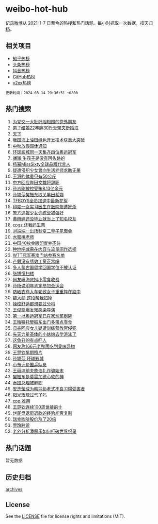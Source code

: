 # weibo-hot-hub

记录[微博](https://www.weibo.com)从 2021-1-7 日至今的热搜和热门话题。每小时抓取一次数据，按天[归档](archives)。

## 相关项目

- [知乎热榜](https://github.com/snaildev/zhihu-hot-hub)
- [头条热榜](https://github.com/snaildev/toutiao-hot-hub)
- [抖音热榜](https://github.com/snaildev/douyin-hot-hub)
- [GitHub热榜](https://github.com/snaildev/github-hot-hub)
- [v2ex热榜](https://github.com/snaildev/v2ex-hot-hub)


`更新时间：2024-08-14 20:36:51 +0800`

## 热门搜索

1. [为党交一大批肝胆相照的党外朋友](https://m.weibo.cn/search?containerid=100103type%3D1%26t%3D10%26q%3D%23%E4%B8%BA%E5%85%9A%E4%BA%A4%E4%B8%80%E5%A4%A7%E6%89%B9%E8%82%9D%E8%83%86%E7%9B%B8%E7%85%A7%E7%9A%84%E5%85%9A%E5%A4%96%E6%9C%8B%E5%8F%8B%23&stream_entry_id=51&isnewpage=1&extparam=seat%3D1%26stream_entry_id%3D51%26c_type%3D51%26dgr%3D0%26cate%3D10103%26q%3D%2523%25E4%25B8%25BA%25E5%2585%259A%25E4%25BA%25A4%25E4%25B8%2580%25E5%25A4%25A7%25E6%2589%25B9%25E8%2582%259D%25E8%2583%2586%25E7%259B%25B8%25E7%2585%25A7%25E7%259A%2584%25E5%2585%259A%25E5%25A4%2596%25E6%259C%258B%25E5%258F%258B%2523%26pos%3D0%26filter_type%3Drealtimehot%26display_time%3D1723639010%26pre_seqid%3D1723639010747016068214)
1. [男子结婚22年胖30斤无奈夹断婚戒](https://m.weibo.cn/search?containerid=100103type%3D1%26t%3D10%26q%3D%23%E7%94%B7%E5%AD%90%E7%BB%93%E5%A9%9A22%E5%B9%B4%E8%83%9630%E6%96%A4%E6%97%A0%E5%A5%88%E5%A4%B9%E6%96%AD%E5%A9%9A%E6%88%92%23&stream_entry_id=31&isnewpage=1&extparam=seat%3D1%26stream_entry_id%3D31%26q%3D%2523%25E7%2594%25B7%25E5%25AD%2590%25E7%25BB%2593%25E5%25A9%259A22%25E5%25B9%25B4%25E8%2583%259630%25E6%2596%25A4%25E6%2597%25A0%25E5%25A5%2588%25E5%25A4%25B9%25E6%2596%25AD%25E5%25A9%259A%25E6%2588%2592%2523%26dgr%3D0%26pos%3D0%26filter_type%3Drealtimehot%26band_rank%3D1%26c_type%3D31%26cate%3D5001%26realpos%3D1%26lcate%3D5001%26flag%3D1%26display_time%3D1723639010%26pre_seqid%3D1723639010747016068214)
1. [天下](https://m.weibo.cn/search?containerid=100103type%3D1%26t%3D10%26q%3D%23%E5%A4%A9%E4%B8%8B%23&stream_entry_id=31&isnewpage=1&extparam=seat%3D1%26stream_entry_id%3D31%26q%3D%2523%25E5%25A4%25A9%25E4%25B8%258B%2523%26dgr%3D0%26pos%3D1%26filter_type%3Drealtimehot%26band_rank%3D2%26c_type%3D31%26cate%3D5001%26realpos%3D2%26lcate%3D5001%26flag%3D1%26display_time%3D1723639010%26pre_seqid%3D1723639010747016068214)
1. [我国海上油田绿色开发技术获重大突破](https://m.weibo.cn/search?containerid=100103type%3D1%26t%3D10%26q%3D%23%E6%88%91%E5%9B%BD%E6%B5%B7%E4%B8%8A%E6%B2%B9%E7%94%B0%E7%BB%BF%E8%89%B2%E5%BC%80%E5%8F%91%E6%8A%80%E6%9C%AF%E8%8E%B7%E9%87%8D%E5%A4%A7%E7%AA%81%E7%A0%B4%23&stream_entry_id=31&isnewpage=1&extparam=seat%3D1%26stream_entry_id%3D31%26q%3D%2523%25E6%2588%2591%25E5%259B%25BD%25E6%25B5%25B7%25E4%25B8%258A%25E6%25B2%25B9%25E7%2594%25B0%25E7%25BB%25BF%25E8%2589%25B2%25E5%25BC%2580%25E5%258F%2591%25E6%258A%2580%25E6%259C%25AF%25E8%258E%25B7%25E9%2587%258D%25E5%25A4%25A7%25E7%25AA%2581%25E7%25A0%25B4%2523%26dgr%3D0%26pos%3D2%26filter_type%3Drealtimehot%26band_rank%3D3%26c_type%3D31%26cate%3D5001%26realpos%3D3%26lcate%3D5001%26flag%3D0%26display_time%3D1723639010%26pre_seqid%3D1723639010747016068214)
1. [中秋放假调休通知](https://m.weibo.cn/search?containerid=100103type%3D1%26t%3D10%26q%3D%23%E4%B8%AD%E7%A7%8B%E6%94%BE%E5%81%87%E8%B0%83%E4%BC%91%E9%80%9A%E7%9F%A5%23&stream_entry_id=31&isnewpage=1&extparam=seat%3D1%26stream_entry_id%3D31%26q%3D%2523%25E4%25B8%25AD%25E7%25A7%258B%25E6%2594%25BE%25E5%2581%2587%25E8%25B0%2583%25E4%25BC%2591%25E9%2580%259A%25E7%259F%25A5%2523%26dgr%3D0%26pos%3D3%26filter_type%3Drealtimehot%26band_rank%3D4%26c_type%3D31%26cate%3D5001%26realpos%3D4%26lcate%3D5001%26flag%3D2%26display_time%3D1723639010%26pre_seqid%3D1723639010747016068214)
1. [环球影城同一天集齐四位奥运冠军](https://m.weibo.cn/search?containerid=100103type%3D1%26t%3D10%26q%3D%23%E7%8E%AF%E7%90%83%E5%BD%B1%E5%9F%8E%E5%90%8C%E4%B8%80%E5%A4%A9%E9%9B%86%E9%BD%90%E5%9B%9B%E4%BD%8D%E5%A5%A5%E8%BF%90%E5%86%A0%E5%86%9B%23&stream_entry_id=31&isnewpage=1&extparam=seat%3D1%26stream_entry_id%3D31%26q%3D%2523%25E7%258E%25AF%25E7%2590%2583%25E5%25BD%25B1%25E5%259F%258E%25E5%2590%258C%25E4%25B8%2580%25E5%25A4%25A9%25E9%259B%2586%25E9%25BD%2590%25E5%259B%259B%25E4%25BD%258D%25E5%25A5%25A5%25E8%25BF%2590%25E5%2586%25A0%25E5%2586%259B%2523%26dgr%3D0%26pos%3D4%26filter_type%3Drealtimehot%26band_rank%3D5%26c_type%3D31%26cate%3D5001%26realpos%3D5%26lcate%3D5001%26flag%3D1%26display_time%3D1723639010%26pre_seqid%3D1723639010747016068214)
1. [斓曦 生孩子是没有回头路的](https://m.weibo.cn/search?containerid=100103type%3D1%26t%3D10%26q%3D%E6%96%93%E6%9B%A6+%E7%94%9F%E5%AD%A9%E5%AD%90%E6%98%AF%E6%B2%A1%E6%9C%89%E5%9B%9E%E5%A4%B4%E8%B7%AF%E7%9A%84&stream_entry_id=31&isnewpage=1&extparam=seat%3D1%26stream_entry_id%3D31%26q%3D%25E6%2596%2593%25E6%259B%25A6%2520%25E7%2594%259F%25E5%25AD%25A9%25E5%25AD%2590%25E6%2598%25AF%25E6%25B2%25A1%25E6%259C%2589%25E5%259B%259E%25E5%25A4%25B4%25E8%25B7%25AF%25E7%259A%2584%26dgr%3D0%26pos%3D5%26filter_type%3Drealtimehot%26band_rank%3D6%26c_type%3D31%26cate%3D5001%26realpos%3D6%26lcate%3D5001%26flag%3D2%26display_time%3D1723639010%26pre_seqid%3D1723639010747016068214)
1. [杨幂MissSixty全球品牌代言人](https://m.weibo.cn/search?containerid=100103type%3D1%26t%3D10%26q%3D%23%E6%9D%A8%E5%B9%82MissSixty%E5%85%A8%E7%90%83%E5%93%81%E7%89%8C%E4%BB%A3%E8%A8%80%E4%BA%BA%23&stream_entry_id=31&isnewpage=1&extparam=seat%3D1%26stream_entry_id%3D31%26q%3D%2523%25E6%259D%25A8%25E5%25B9%2582MissSixty%25E5%2585%25A8%25E7%2590%2583%25E5%2593%2581%25E7%2589%258C%25E4%25BB%25A3%25E8%25A8%2580%25E4%25BA%25BA%2523%26dgr%3D0%26adid%3D250314%26pos%3D6%26filter_type%3Drealtimehot%26band_rank%3D7%26c_type%3D31%26is_ad_pos%3D1%26cate%3D5001%26lcate%3D5001%26topic_ad%3D1%26display_time%3D1723639010%26pre_seqid%3D1723639010747016068214)
1. [疑遭侵犯少女曾向生活老师求助无果](https://m.weibo.cn/search?containerid=100103type%3D1%26t%3D10%26q%3D%23%E7%96%91%E9%81%AD%E4%BE%B5%E7%8A%AF%E5%B0%91%E5%A5%B3%E6%9B%BE%E5%90%91%E7%94%9F%E6%B4%BB%E8%80%81%E5%B8%88%E6%B1%82%E5%8A%A9%E6%97%A0%E6%9E%9C%23&stream_entry_id=31&isnewpage=1&extparam=seat%3D1%26stream_entry_id%3D31%26q%3D%2523%25E7%2596%2591%25E9%2581%25AD%25E4%25BE%25B5%25E7%258A%25AF%25E5%25B0%2591%25E5%25A5%25B3%25E6%259B%25BE%25E5%2590%2591%25E7%2594%259F%25E6%25B4%25BB%25E8%2580%2581%25E5%25B8%2588%25E6%25B1%2582%25E5%258A%25A9%25E6%2597%25A0%25E6%259E%259C%2523%26dgr%3D0%26pos%3D7%26filter_type%3Drealtimehot%26band_rank%3D7%26c_type%3D31%26cate%3D5001%26realpos%3D7%26lcate%3D5001%26flag%3D0%26display_time%3D1723639010%26pre_seqid%3D1723639010747016068214)
1. [王源的体重只有50公斤](https://m.weibo.cn/search?containerid=100103type%3D1%26t%3D10%26q%3D%E7%8E%8B%E6%BA%90%E7%9A%84%E4%BD%93%E9%87%8D%E5%8F%AA%E6%9C%8950%E5%85%AC%E6%96%A4&stream_entry_id=31&isnewpage=1&extparam=seat%3D1%26stream_entry_id%3D31%26q%3D%25E7%258E%258B%25E6%25BA%2590%25E7%259A%2584%25E4%25BD%2593%25E9%2587%258D%25E5%258F%25AA%25E6%259C%258950%25E5%2585%25AC%25E6%2596%25A4%26dgr%3D0%26pos%3D8%26filter_type%3Drealtimehot%26band_rank%3D8%26c_type%3D31%26cate%3D5001%26realpos%3D8%26lcate%3D5001%26flag%3D2%26display_time%3D1723639010%26pre_seqid%3D1723639010747016068214)
1. [中方回应岸田文雄将辞职](https://m.weibo.cn/search?containerid=100103type%3D1%26t%3D10%26q%3D%23%E4%B8%AD%E6%96%B9%E5%9B%9E%E5%BA%94%E5%B2%B8%E7%94%B0%E6%96%87%E9%9B%84%E5%B0%86%E8%BE%9E%E8%81%8C%23&stream_entry_id=31&isnewpage=1&extparam=seat%3D1%26stream_entry_id%3D31%26q%3D%2523%25E4%25B8%25AD%25E6%2596%25B9%25E5%259B%259E%25E5%25BA%2594%25E5%25B2%25B8%25E7%2594%25B0%25E6%2596%2587%25E9%259B%2584%25E5%25B0%2586%25E8%25BE%259E%25E8%2581%258C%2523%26dgr%3D0%26pos%3D9%26filter_type%3Drealtimehot%26band_rank%3D9%26c_type%3D31%26cate%3D5001%26realpos%3D9%26lcate%3D5001%26flag%3D1%26display_time%3D1723639010%26pre_seqid%3D1723639010747016068214)
1. [孙志刚被控受贿8.13亿余元](https://m.weibo.cn/search?containerid=100103type%3D1%26t%3D10%26q%3D%23%E5%AD%99%E5%BF%97%E5%88%9A%E8%A2%AB%E6%8E%A7%E5%8F%97%E8%B4%BF8.13%E4%BA%BF%E4%BD%99%E5%85%83%23&stream_entry_id=31&isnewpage=1&extparam=seat%3D1%26stream_entry_id%3D31%26q%3D%2523%25E5%25AD%2599%25E5%25BF%2597%25E5%2588%259A%25E8%25A2%25AB%25E6%258E%25A7%25E5%258F%2597%25E8%25B4%25BF8.13%25E4%25BA%25BF%25E4%25BD%2599%25E5%2585%2583%2523%26dgr%3D0%26pos%3D10%26filter_type%3Drealtimehot%26band_rank%3D10%26c_type%3D31%26cate%3D5001%26realpos%3D10%26lcate%3D5001%26flag%3D0%26display_time%3D1723639010%26pre_seqid%3D1723639010747016068214)
1. [孙颖莎樊振东取关早田希娜](https://m.weibo.cn/search?containerid=100103type%3D1%26t%3D10%26q%3D%23%E5%AD%99%E9%A2%96%E8%8E%8E%E6%A8%8A%E6%8C%AF%E4%B8%9C%E5%8F%96%E5%85%B3%E6%97%A9%E7%94%B0%E5%B8%8C%E5%A8%9C%23&stream_entry_id=31&isnewpage=1&extparam=seat%3D1%26stream_entry_id%3D31%26q%3D%2523%25E5%25AD%2599%25E9%25A2%2596%25E8%258E%258E%25E6%25A8%258A%25E6%258C%25AF%25E4%25B8%259C%25E5%258F%2596%25E5%2585%25B3%25E6%2597%25A9%25E7%2594%25B0%25E5%25B8%258C%25E5%25A8%259C%2523%26dgr%3D0%26pos%3D11%26filter_type%3Drealtimehot%26band_rank%3D11%26c_type%3D31%26cate%3D5001%26realpos%3D11%26lcate%3D5001%26flag%3D2%26display_time%3D1723639010%26pre_seqid%3D1723639010747016068214)
1. [TFBOYS全员加速中最新花絮](https://m.weibo.cn/search?containerid=100103type%3D1%26t%3D10%26q%3DTFBOYS%E5%85%A8%E5%91%98%E5%8A%A0%E9%80%9F%E4%B8%AD%E6%9C%80%E6%96%B0%E8%8A%B1%E7%B5%AE&stream_entry_id=31&isnewpage=1&extparam=seat%3D1%26stream_entry_id%3D31%26q%3DTFBOYS%25E5%2585%25A8%25E5%2591%2598%25E5%258A%25A0%25E9%2580%259F%25E4%25B8%25AD%25E6%259C%2580%25E6%2596%25B0%25E8%258A%25B1%25E7%25B5%25AE%26dgr%3D0%26pos%3D12%26filter_type%3Drealtimehot%26band_rank%3D12%26c_type%3D31%26cate%3D5001%26realpos%3D12%26lcate%3D5001%26flag%3D1%26display_time%3D1723639010%26pre_seqid%3D1723639010747016068214)
1. [印度一女实习医生在医院惨遭奸杀](https://m.weibo.cn/search?containerid=100103type%3D1%26t%3D10%26q%3D%23%E5%8D%B0%E5%BA%A6%E4%B8%80%E5%A5%B3%E5%AE%9E%E4%B9%A0%E5%8C%BB%E7%94%9F%E5%9C%A8%E5%8C%BB%E9%99%A2%E6%83%A8%E9%81%AD%E5%A5%B8%E6%9D%80%23&stream_entry_id=31&isnewpage=1&extparam=seat%3D1%26stream_entry_id%3D31%26q%3D%2523%25E5%258D%25B0%25E5%25BA%25A6%25E4%25B8%2580%25E5%25A5%25B3%25E5%25AE%259E%25E4%25B9%25A0%25E5%258C%25BB%25E7%2594%259F%25E5%259C%25A8%25E5%258C%25BB%25E9%2599%25A2%25E6%2583%25A8%25E9%2581%25AD%25E5%25A5%25B8%25E6%259D%2580%2523%26dgr%3D0%26pos%3D13%26filter_type%3Drealtimehot%26band_rank%3D13%26c_type%3D31%26cate%3D5001%26realpos%3D13%26lcate%3D5001%26flag%3D2%26display_time%3D1723639010%26pre_seqid%3D1723639010747016068214)
1. [警方通报少女训练营被强奸](https://m.weibo.cn/search?containerid=100103type%3D1%26t%3D10%26q%3D%23%E8%AD%A6%E6%96%B9%E9%80%9A%E6%8A%A5%E5%B0%91%E5%A5%B3%E8%AE%AD%E7%BB%83%E8%90%A5%E8%A2%AB%E5%BC%BA%E5%A5%B8%23&stream_entry_id=31&isnewpage=1&extparam=seat%3D1%26stream_entry_id%3D31%26q%3D%2523%25E8%25AD%25A6%25E6%2596%25B9%25E9%2580%259A%25E6%258A%25A5%25E5%25B0%2591%25E5%25A5%25B3%25E8%25AE%25AD%25E7%25BB%2583%25E8%2590%25A5%25E8%25A2%25AB%25E5%25BC%25BA%25E5%25A5%25B8%2523%26dgr%3D0%26pos%3D14%26filter_type%3Drealtimehot%26band_rank%3D14%26c_type%3D31%26cate%3D5001%26realpos%3D14%26lcate%3D5001%26flag%3D2%26display_time%3D1723639010%26pre_seqid%3D1723639010747016068214)
1. [黄雨婷还没毕业就当上了知名校友](https://m.weibo.cn/search?containerid=100103type%3D1%26t%3D10%26q%3D%23%E9%BB%84%E9%9B%A8%E5%A9%B7%E8%BF%98%E6%B2%A1%E6%AF%95%E4%B8%9A%E5%B0%B1%E5%BD%93%E4%B8%8A%E4%BA%86%E7%9F%A5%E5%90%8D%E6%A0%A1%E5%8F%8B%23&stream_entry_id=31&isnewpage=1&extparam=seat%3D1%26stream_entry_id%3D31%26q%3D%2523%25E9%25BB%2584%25E9%259B%25A8%25E5%25A9%25B7%25E8%25BF%2598%25E6%25B2%25A1%25E6%25AF%2595%25E4%25B8%259A%25E5%25B0%25B1%25E5%25BD%2593%25E4%25B8%258A%25E4%25BA%2586%25E7%259F%25A5%25E5%2590%258D%25E6%25A0%25A1%25E5%258F%258B%2523%26dgr%3D0%26pos%3D15%26filter_type%3Drealtimehot%26band_rank%3D15%26c_type%3D31%26cate%3D5001%26realpos%3D15%26lcate%3D5001%26flag%3D2%26display_time%3D1723639010%26pre_seqid%3D1723639010747016068214)
1. [cpgz 还我妈生票](https://m.weibo.cn/search?containerid=100103type%3D1%26t%3D10%26q%3Dcpgz+%E8%BF%98%E6%88%91%E5%A6%88%E7%94%9F%E7%A5%A8&stream_entry_id=31&isnewpage=1&extparam=seat%3D1%26stream_entry_id%3D31%26q%3Dcpgz%2520%25E8%25BF%2598%25E6%2588%2591%25E5%25A6%2588%25E7%2594%259F%25E7%25A5%25A8%26dgr%3D0%26pos%3D16%26filter_type%3Drealtimehot%26band_rank%3D16%26c_type%3D31%26cate%3D5001%26realpos%3D16%26lcate%3D5001%26flag%3D1%26display_time%3D1723639010%26pre_seqid%3D1723639010747016068214)
1. [刘端端一出场秒变二皇子见面会](https://m.weibo.cn/search?containerid=100103type%3D1%26t%3D10%26q%3D%E5%88%98%E7%AB%AF%E7%AB%AF%E4%B8%80%E5%87%BA%E5%9C%BA%E7%A7%92%E5%8F%98%E4%BA%8C%E7%9A%87%E5%AD%90%E8%A7%81%E9%9D%A2%E4%BC%9A&stream_entry_id=31&isnewpage=1&extparam=seat%3D1%26stream_entry_id%3D31%26q%3D%25E5%2588%2598%25E7%25AB%25AF%25E7%25AB%25AF%25E4%25B8%2580%25E5%2587%25BA%25E5%259C%25BA%25E7%25A7%2592%25E5%258F%2598%25E4%25BA%258C%25E7%259A%2587%25E5%25AD%2590%25E8%25A7%2581%25E9%259D%25A2%25E4%25BC%259A%26dgr%3D0%26pos%3D17%26filter_type%3Drealtimehot%26band_rank%3D17%26c_type%3D31%26cate%3D5001%26realpos%3D17%26lcate%3D5001%26flag%3D1%26display_time%3D1723639010%26pre_seqid%3D1723639010747016068214)
1. [水蜜桃老师](https://m.weibo.cn/search?containerid=100103type%3D1%26t%3D10%26q%3D%23%E6%B0%B4%E8%9C%9C%E6%A1%83%E8%80%81%E5%B8%88%23&stream_entry_id=31&isnewpage=1&extparam=seat%3D1%26stream_entry_id%3D31%26q%3D%2523%25E6%25B0%25B4%25E8%259C%259C%25E6%25A1%2583%25E8%2580%2581%25E5%25B8%2588%2523%26dgr%3D0%26pos%3D18%26filter_type%3Drealtimehot%26band_rank%3D18%26c_type%3D31%26cate%3D5001%26realpos%3D18%26lcate%3D5001%26flag%3D1%26display_time%3D1723639010%26pre_seqid%3D1723639010747016068214)
1. [中国40枚金牌印度坐不住](https://m.weibo.cn/search?containerid=100103type%3D1%26t%3D10%26q%3D%23%E4%B8%AD%E5%9B%BD40%E6%9E%9A%E9%87%91%E7%89%8C%E5%8D%B0%E5%BA%A6%E5%9D%90%E4%B8%8D%E4%BD%8F%23&stream_entry_id=31&isnewpage=1&extparam=seat%3D1%26stream_entry_id%3D31%26q%3D%2523%25E4%25B8%25AD%25E5%259B%25BD40%25E6%259E%259A%25E9%2587%2591%25E7%2589%258C%25E5%258D%25B0%25E5%25BA%25A6%25E5%259D%2590%25E4%25B8%258D%25E4%25BD%258F%2523%26dgr%3D0%26pos%3D19%26filter_type%3Drealtimehot%26band_rank%3D19%26c_type%3D31%26cate%3D5001%26realpos%3D19%26lcate%3D5001%26flag%3D0%26display_time%3D1723639010%26pre_seqid%3D1723639010747016068214)
1. [种地吧或需在内容与流量间作选择](https://m.weibo.cn/search?containerid=100103type%3D1%26t%3D10%26q%3D%23%E7%A7%8D%E5%9C%B0%E5%90%A7%E6%88%96%E9%9C%80%E5%9C%A8%E5%86%85%E5%AE%B9%E4%B8%8E%E6%B5%81%E9%87%8F%E9%97%B4%E4%BD%9C%E9%80%89%E6%8B%A9%23&stream_entry_id=31&isnewpage=1&extparam=seat%3D1%26stream_entry_id%3D31%26q%3D%2523%25E7%25A7%258D%25E5%259C%25B0%25E5%2590%25A7%25E6%2588%2596%25E9%259C%2580%25E5%259C%25A8%25E5%2586%2585%25E5%25AE%25B9%25E4%25B8%258E%25E6%25B5%2581%25E9%2587%258F%25E9%2597%25B4%25E4%25BD%259C%25E9%2580%2589%25E6%258B%25A9%2523%26dgr%3D0%26pos%3D20%26filter_type%3Drealtimehot%26band_rank%3D20%26c_type%3D31%26cate%3D5001%26realpos%3D20%26lcate%3D5001%26flag%3D1%26display_time%3D1723639010%26pre_seqid%3D1723639010747016068214)
1. [WTT冠军赛澳门站参赛名单](https://m.weibo.cn/search?containerid=100103type%3D1%26t%3D10%26q%3DWTT%E5%86%A0%E5%86%9B%E8%B5%9B%E6%BE%B3%E9%97%A8%E7%AB%99%E5%8F%82%E8%B5%9B%E5%90%8D%E5%8D%95&stream_entry_id=31&isnewpage=1&extparam=seat%3D1%26stream_entry_id%3D31%26q%3DWTT%25E5%2586%25A0%25E5%2586%259B%25E8%25B5%259B%25E6%25BE%25B3%25E9%2597%25A8%25E7%25AB%2599%25E5%258F%2582%25E8%25B5%259B%25E5%2590%258D%25E5%258D%2595%26dgr%3D0%26pos%3D21%26filter_type%3Drealtimehot%26band_rank%3D21%26c_type%3D31%26cate%3D5001%26realpos%3D21%26lcate%3D5001%26flag%3D1%26display_time%3D1723639010%26pre_seqid%3D1723639010747016068214)
1. [产假没有绩效工资正常吗](https://m.weibo.cn/search?containerid=100103type%3D1%26t%3D10%26q%3D%23%E4%BA%A7%E5%81%87%E6%B2%A1%E6%9C%89%E7%BB%A9%E6%95%88%E5%B7%A5%E8%B5%84%E6%AD%A3%E5%B8%B8%E5%90%97%23&stream_entry_id=31&isnewpage=1&extparam=seat%3D1%26stream_entry_id%3D31%26q%3D%2523%25E4%25BA%25A7%25E5%2581%2587%25E6%25B2%25A1%25E6%259C%2589%25E7%25BB%25A9%25E6%2595%2588%25E5%25B7%25A5%25E8%25B5%2584%25E6%25AD%25A3%25E5%25B8%25B8%25E5%2590%2597%2523%26dgr%3D0%26pos%3D22%26filter_type%3Drealtimehot%26band_rank%3D22%26c_type%3D31%26cate%3D5001%26realpos%3D22%26lcate%3D5001%26flag%3D1%26display_time%3D1723639010%26pre_seqid%3D1723639010747016068214)
1. [多人蒙古国留学回国学位不被认证](https://m.weibo.cn/search?containerid=100103type%3D1%26t%3D10%26q%3D%23%E5%A4%9A%E4%BA%BA%E8%92%99%E5%8F%A4%E5%9B%BD%E7%95%99%E5%AD%A6%E5%9B%9E%E5%9B%BD%E5%AD%A6%E4%BD%8D%E4%B8%8D%E8%A2%AB%E8%AE%A4%E8%AF%81%23&stream_entry_id=31&isnewpage=1&extparam=seat%3D1%26stream_entry_id%3D31%26q%3D%2523%25E5%25A4%259A%25E4%25BA%25BA%25E8%2592%2599%25E5%258F%25A4%25E5%259B%25BD%25E7%2595%2599%25E5%25AD%25A6%25E5%259B%259E%25E5%259B%25BD%25E5%25AD%25A6%25E4%25BD%258D%25E4%25B8%258D%25E8%25A2%25AB%25E8%25AE%25A4%25E8%25AF%2581%2523%26dgr%3D0%26pos%3D23%26filter_type%3Drealtimehot%26band_rank%3D23%26c_type%3D31%26cate%3D5001%26realpos%3D23%26lcate%3D5001%26flag%3D0%26display_time%3D1723639010%26pre_seqid%3D1723639010747016068214)
1. [张博恒扫楼](https://m.weibo.cn/search?containerid=100103type%3D1%26t%3D10%26q%3D%23%E5%BC%A0%E5%8D%9A%E6%81%92%E6%89%AB%E6%A5%BC%23&stream_entry_id=31&isnewpage=1&extparam=seat%3D1%26stream_entry_id%3D31%26q%3D%2523%25E5%25BC%25A0%25E5%258D%259A%25E6%2581%2592%25E6%2589%25AB%25E6%25A5%25BC%2523%26dgr%3D0%26pos%3D24%26filter_type%3Drealtimehot%26band_rank%3D24%26c_type%3D31%26cate%3D5001%26realpos%3D24%26lcate%3D5001%26flag%3D1%26display_time%3D1723639010%26pre_seqid%3D1723639010747016068214)
1. [网友曝海底捞小零食收费](https://m.weibo.cn/search?containerid=100103type%3D1%26t%3D10%26q%3D%23%E7%BD%91%E5%8F%8B%E6%9B%9D%E6%B5%B7%E5%BA%95%E6%8D%9E%E5%B0%8F%E9%9B%B6%E9%A3%9F%E6%94%B6%E8%B4%B9%23&stream_entry_id=31&isnewpage=1&extparam=seat%3D1%26stream_entry_id%3D31%26q%3D%2523%25E7%25BD%2591%25E5%258F%258B%25E6%259B%259D%25E6%25B5%25B7%25E5%25BA%2595%25E6%258D%259E%25E5%25B0%258F%25E9%259B%25B6%25E9%25A3%259F%25E6%2594%25B6%25E8%25B4%25B9%2523%26dgr%3D0%26pos%3D25%26filter_type%3Drealtimehot%26band_rank%3D25%26c_type%3D31%26cate%3D5001%26realpos%3D25%26lcate%3D5001%26flag%3D0%26display_time%3D1723639010%26pre_seqid%3D1723639010747016068214)
1. [孙杨说明年肯定参加全运会](https://m.weibo.cn/search?containerid=100103type%3D1%26t%3D10%26q%3D%23%E5%AD%99%E6%9D%A8%E8%AF%B4%E6%98%8E%E5%B9%B4%E8%82%AF%E5%AE%9A%E5%8F%82%E5%8A%A0%E5%85%A8%E8%BF%90%E4%BC%9A%23&stream_entry_id=31&isnewpage=1&extparam=seat%3D1%26stream_entry_id%3D31%26q%3D%2523%25E5%25AD%2599%25E6%259D%25A8%25E8%25AF%25B4%25E6%2598%258E%25E5%25B9%25B4%25E8%2582%25AF%25E5%25AE%259A%25E5%258F%2582%25E5%258A%25A0%25E5%2585%25A8%25E8%25BF%2590%25E4%25BC%259A%2523%26dgr%3D0%26pos%3D26%26filter_type%3Drealtimehot%26band_rank%3D26%26c_type%3D31%26cate%3D5001%26realpos%3D26%26lcate%3D5001%26flag%3D1%26display_time%3D1723639010%26pre_seqid%3D1723639010747016068214)
1. [防晒衣卷入车轮致女子重重摔在路中](https://m.weibo.cn/search?containerid=100103type%3D1%26t%3D10%26q%3D%23%E9%98%B2%E6%99%92%E8%A1%A3%E5%8D%B7%E5%85%A5%E8%BD%A6%E8%BD%AE%E8%87%B4%E5%A5%B3%E5%AD%90%E9%87%8D%E9%87%8D%E6%91%94%E5%9C%A8%E8%B7%AF%E4%B8%AD%23&stream_entry_id=31&isnewpage=1&extparam=seat%3D1%26stream_entry_id%3D31%26q%3D%2523%25E9%2598%25B2%25E6%2599%2592%25E8%25A1%25A3%25E5%258D%25B7%25E5%2585%25A5%25E8%25BD%25A6%25E8%25BD%25AE%25E8%2587%25B4%25E5%25A5%25B3%25E5%25AD%2590%25E9%2587%258D%25E9%2587%258D%25E6%2591%2594%25E5%259C%25A8%25E8%25B7%25AF%25E4%25B8%25AD%2523%26dgr%3D0%26pos%3D27%26filter_type%3Drealtimehot%26band_rank%3D27%26c_type%3D31%26cate%3D5001%26realpos%3D27%26lcate%3D5001%26flag%3D1%26display_time%3D1723639010%26pre_seqid%3D1723639010747016068214)
1. [魏大勋 这段帮我掐掉](https://m.weibo.cn/search?containerid=100103type%3D1%26t%3D10%26q%3D%E9%AD%8F%E5%A4%A7%E5%8B%8B+%E8%BF%99%E6%AE%B5%E5%B8%AE%E6%88%91%E6%8E%90%E6%8E%89&stream_entry_id=31&isnewpage=1&extparam=seat%3D1%26stream_entry_id%3D31%26q%3D%25E9%25AD%258F%25E5%25A4%25A7%25E5%258B%258B%2520%25E8%25BF%2599%25E6%25AE%25B5%25E5%25B8%25AE%25E6%2588%2591%25E6%258E%2590%25E6%258E%2589%26dgr%3D0%26pos%3D28%26filter_type%3Drealtimehot%26band_rank%3D28%26c_type%3D31%26cate%3D5001%26realpos%3D28%26lcate%3D5001%26flag%3D1%26display_time%3D1723639010%26pre_seqid%3D1723639010747016068214)
1. [操控舒适都想要过分吗](https://m.weibo.cn/search?containerid=100103type%3D1%26t%3D10%26q%3D%23%E6%93%8D%E6%8E%A7%E8%88%92%E9%80%82%E9%83%BD%E6%83%B3%E8%A6%81%E8%BF%87%E5%88%86%E5%90%97%23&stream_entry_id=31&isnewpage=1&extparam=seat%3D1%26stream_entry_id%3D31%26q%3D%2523%25E6%2593%258D%25E6%258E%25A7%25E8%2588%2592%25E9%2580%2582%25E9%2583%25BD%25E6%2583%25B3%25E8%25A6%2581%25E8%25BF%2587%25E5%2588%2586%25E5%2590%2597%2523%26dgr%3D0%26adid%3D249763%26pos%3D29%26filter_type%3Drealtimehot%26band_rank%3D29%26c_type%3D31%26cate%3D5001%26realpos%3D29%26lcate%3D5001%26flag%3D0%26display_time%3D1723639010%26pre_seqid%3D1723639010747016068214)
1. [王俊凯爆发戏感染导演](https://m.weibo.cn/search?containerid=100103type%3D1%26t%3D10%26q%3D%23%E7%8E%8B%E4%BF%8A%E5%87%AF%E7%88%86%E5%8F%91%E6%88%8F%E6%84%9F%E6%9F%93%E5%AF%BC%E6%BC%94%23&stream_entry_id=31&isnewpage=1&extparam=seat%3D1%26stream_entry_id%3D31%26q%3D%2523%25E7%258E%258B%25E4%25BF%258A%25E5%2587%25AF%25E7%2588%2586%25E5%258F%2591%25E6%2588%258F%25E6%2584%259F%25E6%259F%2593%25E5%25AF%25BC%25E6%25BC%2594%2523%26dgr%3D0%26pos%3D30%26filter_type%3Drealtimehot%26band_rank%3D30%26c_type%3D31%26cate%3D5001%26realpos%3D30%26lcate%3D5001%26flag%3D1%26display_time%3D1723639010%26pre_seqid%3D1723639010747016068214)
1. [第一批奥运冠军已在家炒菜刷碗](https://m.weibo.cn/search?containerid=100103type%3D1%26t%3D10%26q%3D%23%E7%AC%AC%E4%B8%80%E6%89%B9%E5%A5%A5%E8%BF%90%E5%86%A0%E5%86%9B%E5%B7%B2%E5%9C%A8%E5%AE%B6%E7%82%92%E8%8F%9C%E5%88%B7%E7%A2%97%23&stream_entry_id=31&isnewpage=1&extparam=seat%3D1%26stream_entry_id%3D31%26q%3D%2523%25E7%25AC%25AC%25E4%25B8%2580%25E6%2589%25B9%25E5%25A5%25A5%25E8%25BF%2590%25E5%2586%25A0%25E5%2586%259B%25E5%25B7%25B2%25E5%259C%25A8%25E5%25AE%25B6%25E7%2582%2592%25E8%258F%259C%25E5%2588%25B7%25E7%25A2%2597%2523%26dgr%3D0%26pos%3D31%26filter_type%3Drealtimehot%26band_rank%3D31%26c_type%3D31%26cate%3D5001%26realpos%3D31%26lcate%3D5001%26flag%3D32768%26display_time%3D1723639010%26pre_seqid%3D1723639010747016068214)
1. [王皓嘱托樊振东出门多带点零食](https://m.weibo.cn/search?containerid=100103type%3D1%26t%3D10%26q%3D%23%E7%8E%8B%E7%9A%93%E5%98%B1%E6%89%98%E6%A8%8A%E6%8C%AF%E4%B8%9C%E5%87%BA%E9%97%A8%E5%A4%9A%E5%B8%A6%E7%82%B9%E9%9B%B6%E9%A3%9F%23&stream_entry_id=31&isnewpage=1&extparam=seat%3D1%26stream_entry_id%3D31%26q%3D%2523%25E7%258E%258B%25E7%259A%2593%25E5%2598%25B1%25E6%2589%2598%25E6%25A8%258A%25E6%258C%25AF%25E4%25B8%259C%25E5%2587%25BA%25E9%2597%25A8%25E5%25A4%259A%25E5%25B8%25A6%25E7%2582%25B9%25E9%259B%25B6%25E9%25A3%259F%2523%26dgr%3D0%26pos%3D32%26filter_type%3Drealtimehot%26band_rank%3D32%26c_type%3D31%26cate%3D5001%26realpos%3D32%26lcate%3D5001%26flag%3D0%26display_time%3D1723639010%26pre_seqid%3D1723639010747016068214)
1. [母亲回应女儿疑遭训练营教官侵犯](https://m.weibo.cn/search?containerid=100103type%3D1%26t%3D10%26q%3D%23%E6%AF%8D%E4%BA%B2%E5%9B%9E%E5%BA%94%E5%A5%B3%E5%84%BF%E7%96%91%E9%81%AD%E8%AE%AD%E7%BB%83%E8%90%A5%E6%95%99%E5%AE%98%E4%BE%B5%E7%8A%AF%23&stream_entry_id=31&isnewpage=1&extparam=seat%3D1%26stream_entry_id%3D31%26q%3D%2523%25E6%25AF%258D%25E4%25BA%25B2%25E5%259B%259E%25E5%25BA%2594%25E5%25A5%25B3%25E5%2584%25BF%25E7%2596%2591%25E9%2581%25AD%25E8%25AE%25AD%25E7%25BB%2583%25E8%2590%25A5%25E6%2595%2599%25E5%25AE%2598%25E4%25BE%25B5%25E7%258A%25AF%2523%26dgr%3D0%26pos%3D33%26filter_type%3Drealtimehot%26band_rank%3D33%26c_type%3D31%26cate%3D5001%26realpos%3D33%26lcate%3D5001%26flag%3D0%26display_time%3D1723639010%26pre_seqid%3D1723639010747016068214)
1. [先天力量圣体的小姑娘去学游泳了](https://m.weibo.cn/search?containerid=100103type%3D1%26t%3D10%26q%3D%E5%85%88%E5%A4%A9%E5%8A%9B%E9%87%8F%E5%9C%A3%E4%BD%93%E7%9A%84%E5%B0%8F%E5%A7%91%E5%A8%98%E5%8E%BB%E5%AD%A6%E6%B8%B8%E6%B3%B3%E4%BA%86&stream_entry_id=31&isnewpage=1&extparam=seat%3D1%26stream_entry_id%3D31%26q%3D%25E5%2585%2588%25E5%25A4%25A9%25E5%258A%259B%25E9%2587%258F%25E5%259C%25A3%25E4%25BD%2593%25E7%259A%2584%25E5%25B0%258F%25E5%25A7%2591%25E5%25A8%2598%25E5%258E%25BB%25E5%25AD%25A6%25E6%25B8%25B8%25E6%25B3%25B3%25E4%25BA%2586%26dgr%3D0%26pos%3D34%26filter_type%3Drealtimehot%26band_rank%3D34%26c_type%3D31%26cate%3D5001%26realpos%3D34%26lcate%3D5001%26flag%3D1%26display_time%3D1723639010%26pre_seqid%3D1723639010747016068214)
1. [这鱼丑的有点吓人](https://m.weibo.cn/search?containerid=100103type%3D1%26t%3D10%26q%3D%E8%BF%99%E9%B1%BC%E4%B8%91%E7%9A%84%E6%9C%89%E7%82%B9%E5%90%93%E4%BA%BA&stream_entry_id=31&isnewpage=1&extparam=seat%3D1%26stream_entry_id%3D31%26q%3D%25E8%25BF%2599%25E9%25B1%25BC%25E4%25B8%2591%25E7%259A%2584%25E6%259C%2589%25E7%2582%25B9%25E5%2590%2593%25E4%25BA%25BA%26dgr%3D0%26pos%3D35%26filter_type%3Drealtimehot%26band_rank%3D35%26c_type%3D31%26cate%3D5001%26realpos%3D35%26lcate%3D5001%26flag%3D1%26display_time%3D1723639010%26pre_seqid%3D1723639010747016068214)
1. [网友称166元老鸭面吃到臭味异物](https://m.weibo.cn/search?containerid=100103type%3D1%26t%3D10%26q%3D%23%E7%BD%91%E5%8F%8B%E7%A7%B0166%E5%85%83%E8%80%81%E9%B8%AD%E9%9D%A2%E5%90%83%E5%88%B0%E8%87%AD%E5%91%B3%E5%BC%82%E7%89%A9%23&stream_entry_id=31&isnewpage=1&extparam=seat%3D1%26stream_entry_id%3D31%26q%3D%2523%25E7%25BD%2591%25E5%258F%258B%25E7%25A7%25B0166%25E5%2585%2583%25E8%2580%2581%25E9%25B8%25AD%25E9%259D%25A2%25E5%2590%2583%25E5%2588%25B0%25E8%2587%25AD%25E5%2591%25B3%25E5%25BC%2582%25E7%2589%25A9%2523%26dgr%3D0%26pos%3D36%26filter_type%3Drealtimehot%26band_rank%3D36%26c_type%3D31%26cate%3D5001%26realpos%3D36%26lcate%3D5001%26flag%3D0%26display_time%3D1723639010%26pre_seqid%3D1723639010747016068214)
1. [王楚钦早期照片](https://m.weibo.cn/search?containerid=100103type%3D1%26t%3D10%26q%3D%23%E7%8E%8B%E6%A5%9A%E9%92%A6%E6%97%A9%E6%9C%9F%E7%85%A7%E7%89%87%23&stream_entry_id=31&isnewpage=1&extparam=seat%3D1%26stream_entry_id%3D31%26q%3D%2523%25E7%258E%258B%25E6%25A5%259A%25E9%2592%25A6%25E6%2597%25A9%25E6%259C%259F%25E7%2585%25A7%25E7%2589%2587%2523%26dgr%3D0%26pos%3D37%26filter_type%3Drealtimehot%26band_rank%3D37%26c_type%3D31%26cate%3D5001%26realpos%3D37%26lcate%3D5001%26flag%3D0%26display_time%3D1723639010%26pre_seqid%3D1723639010747016068214)
1. [孙颖莎 环球影城](https://m.weibo.cn/search?containerid=100103type%3D1%26t%3D10%26q%3D%E5%AD%99%E9%A2%96%E8%8E%8E+%E7%8E%AF%E7%90%83%E5%BD%B1%E5%9F%8E&stream_entry_id=31&isnewpage=1&extparam=seat%3D1%26stream_entry_id%3D31%26q%3D%25E5%25AD%2599%25E9%25A2%2596%25E8%258E%258E%2520%25E7%258E%25AF%25E7%2590%2583%25E5%25BD%25B1%25E5%259F%258E%26dgr%3D0%26pos%3D38%26filter_type%3Drealtimehot%26band_rank%3D38%26c_type%3D31%26cate%3D5001%26realpos%3D38%26lcate%3D5001%26flag%3D0%26display_time%3D1723639010%26pre_seqid%3D1723639010747016068214)
1. [小布评价国乒队员](https://m.weibo.cn/search?containerid=100103type%3D1%26t%3D10%26q%3D%23%E5%B0%8F%E5%B8%83%E8%AF%84%E4%BB%B7%E5%9B%BD%E4%B9%92%E9%98%9F%E5%91%98%23&stream_entry_id=31&isnewpage=1&extparam=seat%3D1%26stream_entry_id%3D31%26q%3D%2523%25E5%25B0%258F%25E5%25B8%2583%25E8%25AF%2584%25E4%25BB%25B7%25E5%259B%25BD%25E4%25B9%2592%25E9%2598%259F%25E5%2591%2598%2523%26dgr%3D0%26pos%3D39%26filter_type%3Drealtimehot%26band_rank%3D39%26c_type%3D31%26cate%3D5001%26realpos%3D39%26lcate%3D5001%26flag%3D0%26display_time%3D1723639010%26pre_seqid%3D1723639010747016068214)
1. [王丽坤前夫詹浩礼诈骗始末](https://m.weibo.cn/search?containerid=100103type%3D1%26t%3D10%26q%3D%23%E7%8E%8B%E4%B8%BD%E5%9D%A4%E5%89%8D%E5%A4%AB%E8%A9%B9%E6%B5%A9%E7%A4%BC%E8%AF%88%E9%AA%97%E5%A7%8B%E6%9C%AB%23&stream_entry_id=31&isnewpage=1&extparam=seat%3D1%26stream_entry_id%3D31%26q%3D%2523%25E7%258E%258B%25E4%25B8%25BD%25E5%259D%25A4%25E5%2589%258D%25E5%25A4%25AB%25E8%25A9%25B9%25E6%25B5%25A9%25E7%25A4%25BC%25E8%25AF%2588%25E9%25AA%2597%25E5%25A7%258B%25E6%259C%25AB%2523%26dgr%3D0%26pos%3D40%26filter_type%3Drealtimehot%26band_rank%3D40%26c_type%3D31%26cate%3D5001%26realpos%3D40%26lcate%3D5001%26flag%3D1%26display_time%3D1723639010%26pre_seqid%3D1723639010747016068214)
1. [樊振东是莫雷加德心软的神](https://m.weibo.cn/search?containerid=100103type%3D1%26t%3D10%26q%3D%23%E6%A8%8A%E6%8C%AF%E4%B8%9C%E6%98%AF%E8%8E%AB%E9%9B%B7%E5%8A%A0%E5%BE%B7%E5%BF%83%E8%BD%AF%E7%9A%84%E7%A5%9E%23&stream_entry_id=31&isnewpage=1&extparam=seat%3D1%26stream_entry_id%3D31%26q%3D%2523%25E6%25A8%258A%25E6%258C%25AF%25E4%25B8%259C%25E6%2598%25AF%25E8%258E%25AB%25E9%259B%25B7%25E5%258A%25A0%25E5%25BE%25B7%25E5%25BF%2583%25E8%25BD%25AF%25E7%259A%2584%25E7%25A5%259E%2523%26dgr%3D0%26pos%3D41%26filter_type%3Drealtimehot%26band_rank%3D41%26c_type%3D31%26cate%3D5001%26realpos%3D41%26lcate%3D5001%26flag%3D1%26display_time%3D1723639010%26pre_seqid%3D1723639010747016068214)
1. [泰国总理被解职](https://m.weibo.cn/search?containerid=100103type%3D1%26t%3D10%26q%3D%23%E6%B3%B0%E5%9B%BD%E6%80%BB%E7%90%86%E8%A2%AB%E8%A7%A3%E8%81%8C%23&stream_entry_id=31&isnewpage=1&extparam=seat%3D1%26stream_entry_id%3D31%26q%3D%2523%25E6%25B3%25B0%25E5%259B%25BD%25E6%2580%25BB%25E7%2590%2586%25E8%25A2%25AB%25E8%25A7%25A3%25E8%2581%258C%2523%26dgr%3D0%26pos%3D42%26filter_type%3Drealtimehot%26band_rank%3D42%26c_type%3D31%26cate%3D5001%26realpos%3D42%26lcate%3D5001%26flag%3D0%26display_time%3D1723639010%26pre_seqid%3D1723639010747016068214)
1. [安洗莹成为韩羽协老式不良习惯受害者](https://m.weibo.cn/search?containerid=100103type%3D1%26t%3D10%26q%3D%E5%AE%89%E6%B4%97%E8%8E%B9%E6%88%90%E4%B8%BA%E9%9F%A9%E7%BE%BD%E5%8D%8F%E8%80%81%E5%BC%8F%E4%B8%8D%E8%89%AF%E4%B9%A0%E6%83%AF%E5%8F%97%E5%AE%B3%E8%80%85&stream_entry_id=31&isnewpage=1&extparam=seat%3D1%26stream_entry_id%3D31%26q%3D%25E5%25AE%2589%25E6%25B4%2597%25E8%258E%25B9%25E6%2588%2590%25E4%25B8%25BA%25E9%259F%25A9%25E7%25BE%25BD%25E5%258D%258F%25E8%2580%2581%25E5%25BC%258F%25E4%25B8%258D%25E8%2589%25AF%25E4%25B9%25A0%25E6%2583%25AF%25E5%258F%2597%25E5%25AE%25B3%25E8%2580%2585%26dgr%3D0%26pos%3D43%26filter_type%3Drealtimehot%26band_rank%3D43%26c_type%3D31%26cate%3D5001%26realpos%3D43%26lcate%3D5001%26flag%3D1%26display_time%3D1723639010%26pre_seqid%3D1723639010747016068214)
1. [阳光玫瑰过气了吗](https://m.weibo.cn/search?containerid=100103type%3D1%26t%3D10%26q%3D%23%E9%98%B3%E5%85%89%E7%8E%AB%E7%91%B0%E8%BF%87%E6%B0%94%E4%BA%86%E5%90%97%23&stream_entry_id=31&isnewpage=1&extparam=seat%3D1%26stream_entry_id%3D31%26q%3D%2523%25E9%2598%25B3%25E5%2585%2589%25E7%258E%25AB%25E7%2591%25B0%25E8%25BF%2587%25E6%25B0%2594%25E4%25BA%2586%25E5%2590%2597%2523%26dgr%3D0%26pos%3D44%26filter_type%3Drealtimehot%26band_rank%3D44%26c_type%3D31%26cate%3D5001%26realpos%3D44%26lcate%3D5001%26flag%3D0%26display_time%3D1723639010%26pre_seqid%3D1723639010747016068214)
1. [cpp 难用](https://m.weibo.cn/search?containerid=100103type%3D1%26t%3D10%26q%3Dcpp+%E9%9A%BE%E7%94%A8&stream_entry_id=31&isnewpage=1&extparam=seat%3D1%26stream_entry_id%3D31%26q%3Dcpp%2520%25E9%259A%25BE%25E7%2594%25A8%26dgr%3D0%26pos%3D45%26filter_type%3Drealtimehot%26band_rank%3D45%26c_type%3D31%26cate%3D5001%26realpos%3D45%26lcate%3D5001%26flag%3D1%26display_time%3D1723639010%26pre_seqid%3D1723639010747016068214)
1. [王楚钦连续100周世排前十](https://m.weibo.cn/search?containerid=100103type%3D1%26t%3D10%26q%3D%23%E7%8E%8B%E6%A5%9A%E9%92%A6%E8%BF%9E%E7%BB%AD100%E5%91%A8%E4%B8%96%E6%8E%92%E5%89%8D%E5%8D%81%23&stream_entry_id=31&isnewpage=1&extparam=seat%3D1%26stream_entry_id%3D31%26q%3D%2523%25E7%258E%258B%25E6%25A5%259A%25E9%2592%25A6%25E8%25BF%259E%25E7%25BB%25AD100%25E5%2591%25A8%25E4%25B8%2596%25E6%258E%2592%25E5%2589%258D%25E5%258D%2581%2523%26dgr%3D0%26pos%3D46%26filter_type%3Drealtimehot%26band_rank%3D46%26c_type%3D31%26cate%3D5001%26realpos%3D46%26lcate%3D5001%26flag%3D1%26display_time%3D1723639010%26pre_seqid%3D1723639010747016068214)
1. [烂尾盘退房退款的经验能否复制](https://m.weibo.cn/search?containerid=100103type%3D1%26t%3D10%26q%3D%23%E7%83%82%E5%B0%BE%E7%9B%98%E9%80%80%E6%88%BF%E9%80%80%E6%AC%BE%E7%9A%84%E7%BB%8F%E9%AA%8C%E8%83%BD%E5%90%A6%E5%A4%8D%E5%88%B6%23&stream_entry_id=31&isnewpage=1&extparam=seat%3D1%26stream_entry_id%3D31%26q%3D%2523%25E7%2583%2582%25E5%25B0%25BE%25E7%259B%2598%25E9%2580%2580%25E6%2588%25BF%25E9%2580%2580%25E6%25AC%25BE%25E7%259A%2584%25E7%25BB%258F%25E9%25AA%258C%25E8%2583%25BD%25E5%2590%25A6%25E5%25A4%258D%25E5%2588%25B6%2523%26dgr%3D0%26pos%3D47%26filter_type%3Drealtimehot%26band_rank%3D47%26c_type%3D31%26cate%3D5001%26realpos%3D47%26lcate%3D5001%26flag%3D1%26display_time%3D1723639010%26pre_seqid%3D1723639010747016068214)
1. [瑞幸咖啡股价涨了20倍](https://m.weibo.cn/search?containerid=100103type%3D1%26t%3D10%26q%3D%23%E7%91%9E%E5%B9%B8%E5%92%96%E5%95%A1%E8%82%A1%E4%BB%B7%E6%B6%A8%E4%BA%8620%E5%80%8D%23&stream_entry_id=31&isnewpage=1&extparam=seat%3D1%26stream_entry_id%3D31%26q%3D%2523%25E7%2591%259E%25E5%25B9%25B8%25E5%2592%2596%25E5%2595%25A1%25E8%2582%25A1%25E4%25BB%25B7%25E6%25B6%25A8%25E4%25BA%258620%25E5%2580%258D%2523%26dgr%3D0%26pos%3D48%26filter_type%3Drealtimehot%26band_rank%3D48%26c_type%3D31%26cate%3D5001%26realpos%3D48%26lcate%3D5001%26flag%3D0%26display_time%3D1723639010%26pre_seqid%3D1723639010747016068214)
1. [贾玲胜诉](https://m.weibo.cn/search?containerid=100103type%3D1%26t%3D10%26q%3D%23%E8%B4%BE%E7%8E%B2%E8%83%9C%E8%AF%89%23&stream_entry_id=31&isnewpage=1&extparam=seat%3D1%26stream_entry_id%3D31%26q%3D%2523%25E8%25B4%25BE%25E7%258E%25B2%25E8%2583%259C%25E8%25AF%2589%2523%26dgr%3D0%26pos%3D49%26filter_type%3Drealtimehot%26band_rank%3D49%26c_type%3D31%26cate%3D5001%26realpos%3D49%26lcate%3D5001%26flag%3D0%26display_time%3D1723639010%26pre_seqid%3D1723639010747016068214)
1. [老外分析潘展乐如何打破世界纪录](https://m.weibo.cn/search?containerid=100103type%3D1%26t%3D10%26q%3D%23%E8%80%81%E5%A4%96%E5%88%86%E6%9E%90%E6%BD%98%E5%B1%95%E4%B9%90%E5%A6%82%E4%BD%95%E6%89%93%E7%A0%B4%E4%B8%96%E7%95%8C%E7%BA%AA%E5%BD%95%23&stream_entry_id=31&isnewpage=1&extparam=seat%3D1%26stream_entry_id%3D31%26q%3D%2523%25E8%2580%2581%25E5%25A4%2596%25E5%2588%2586%25E6%259E%2590%25E6%25BD%2598%25E5%25B1%2595%25E4%25B9%2590%25E5%25A6%2582%25E4%25BD%2595%25E6%2589%2593%25E7%25A0%25B4%25E4%25B8%2596%25E7%2595%258C%25E7%25BA%25AA%25E5%25BD%2595%2523%26dgr%3D0%26pos%3D50%26filter_type%3Drealtimehot%26band_rank%3D50%26c_type%3D31%26cate%3D5001%26realpos%3D50%26lcate%3D5001%26flag%3D1%26display_time%3D1723639010%26pre_seqid%3D1723639010747016068214)

## 热门话题

暂无数据

## 历史归档

[archives](archives)

## License

See the [LICENSE](LICENSE) file for license rights and limitations (MIT).
